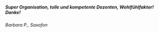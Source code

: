 ##### Super Organisation, tolle und kompetente Dozenten, Wohlfühlfaktor! Danke!
<cite>Barbara P., Saxofon</cite>
